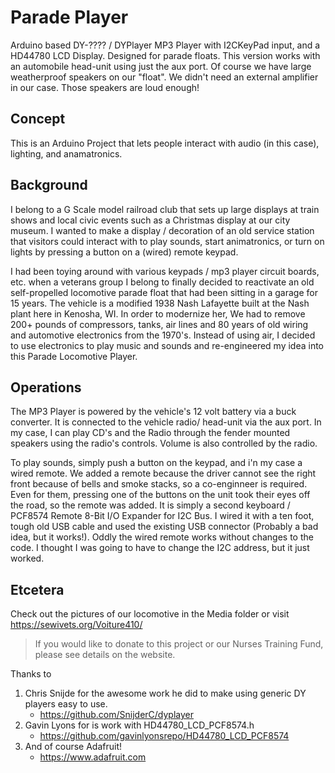 # Parade Player
Arduino based DY-???? / DYPlayer MP3 Player with I2CKeyPad input, and a HD44780 LCD Display.  Designed for parade floats.
This version works with an automobile head-unit using just the aux port.  Of course we have large weatherproof speakers on our "float".  We didn't need an external amplifier in our case.  Those speakers are loud enough!

## Concept

This is an Arduino Project that lets people interact with audio (in this case), lighting, and anamatronics.

## Background
I belong to a G Scale model railroad club that sets up large displays at train shows and local civic events such as a Christmas display at our city museum.  I wanted to make a display / decoration of an old service station that visitors could interact with to play sounds, start animatronics, or turn on lights by pressing a button on a (wired) remote keypad.

I had been toying around with various keypads / mp3 player circuit boards, etc. when a veterans group I belong to finally decided to reactivate an old self-propelled locomotive parade float that had been sitting in a garage for 15 years.  The vehicle is a modified 1938 Nash Lafayette built at the Nash plant here in Kenosha, WI.  In order to modernize her, We had to remove 200+ pounds of compressors, tanks, air lines and 80 years of old wiring and automotive electronics from the 1970's.  Instead of using air, I decided to use electronics to play music and sounds and re-engineered my idea into this Parade Locomotive Player.

## Operations
The MP3 Player is powered by the vehicle's 12 volt battery via a buck converter.  It is connected to the vehicle radio/ head-unit via the aux port.  In my case, I can play CD's and the Radio through the fender mounted speakers using the radio's controls.  Volume is also controlled by the radio.  

To play sounds, simply push a button on the keypad, and i'n my case a wired remote.  We added a remote because the driver cannot see the right front because of bells and smoke stacks, so a co-enginneer is required.  Even for them, pressing one of the buttons on the unit took their eyes off the road, so the remote was added.  It is simply a second keyboard / PCF8574 Remote 8-Bit I/O Expander for I2C Bus.  I wired it with a ten foot, tough old USB cable and used the existing USB connector (Probably a bad idea, but it works!).  Oddly the wired remote works without changes to the code.  I thought I was going to have to change the I2C address, but it just worked.


## Etcetera
Check out the pictures of our locomotive in the Media folder or visit https://sewivets.org/Voiture410/ 

> If you would like to donate to this project or our Nurses Training Fund, please see details on the website.

Thanks to 
1. Chris Snijde for the awesome work he did to make using generic DY players easy to use.
    - https://github.com/SnijderC/dyplayer
3. Gavin Lyons for is work with HD44780_LCD_PCF8574.h
    - https://github.com/gavinlyonsrepo/HD44780_LCD_PCF8574
4. And of course Adafruit!
    - https://www.adafruit.com
